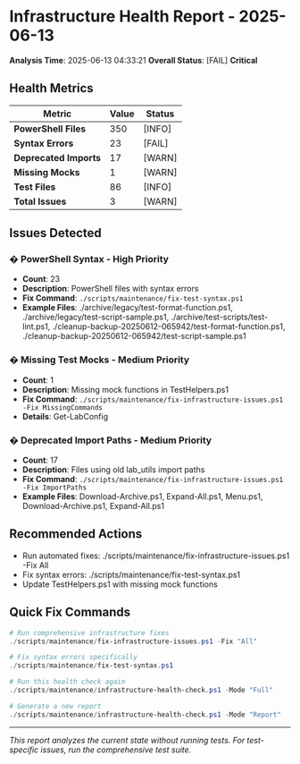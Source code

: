 # Infrastructure Health Report - 2025-06-13

**Analysis Time**: 2025-06-13 04:33:21 
**Overall Status**: [FAIL] **Critical**

## Health Metrics

| Metric | Value | Status |
|--------|-------|--------|
| **PowerShell Files** | 350 | [INFO] |
| **Syntax Errors** | 23 | [FAIL] |
| **Deprecated Imports** | 17 | [WARN] |
| **Missing Mocks** | 1 | [WARN] |
| **Test Files** | 86 | [INFO] |
| **Total Issues** | 3 | [WARN] |

## Issues Detected

### � **PowerShell Syntax** - High Priority
- **Count**: 23
- **Description**: PowerShell files with syntax errors
- **Fix Command**: `./scripts/maintenance/fix-test-syntax.ps1`
- **Example Files**: ./archive/legacy/test-format-function.ps1, ./archive/legacy/test-script-sample.ps1, ./archive/test-scripts/test-lint.ps1, ./cleanup-backup-20250612-065942/test-format-function.ps1, ./cleanup-backup-20250612-065942/test-script-sample.ps1

### � **Missing Test Mocks** - Medium Priority
- **Count**: 1
- **Description**: Missing mock functions in TestHelpers.ps1
- **Fix Command**: `./scripts/maintenance/fix-infrastructure-issues.ps1 -Fix MissingCommands`
- **Details**: Get-LabConfig

### � **Deprecated Import Paths** - Medium Priority
- **Count**: 17
- **Description**: Files using old lab_utils import paths
- **Fix Command**: `./scripts/maintenance/fix-infrastructure-issues.ps1 -Fix ImportPaths`
- **Example Files**: Download-Archive.ps1, Expand-All.ps1, Menu.ps1, Download-Archive.ps1, Expand-All.ps1

## Recommended Actions
- Run automated fixes: ./scripts/maintenance/fix-infrastructure-issues.ps1 -Fix All
- Fix syntax errors: ./scripts/maintenance/fix-test-syntax.ps1
- Update TestHelpers.ps1 with missing mock functions

## Quick Fix Commands

```powershell
# Run comprehensive infrastructure fixes
./scripts/maintenance/fix-infrastructure-issues.ps1 -Fix "All"

# Fix syntax errors specifically
./scripts/maintenance/fix-test-syntax.ps1

# Run this health check again
./scripts/maintenance/infrastructure-health-check.ps1 -Mode "Full"

# Generate a new report
./scripts/maintenance/infrastructure-health-check.ps1 -Mode "Report"
```

---

*This report analyzes the current state without running tests. For test-specific issues, run the comprehensive test suite.*

